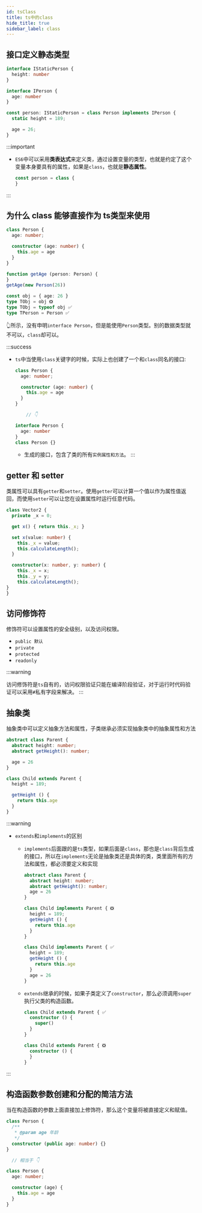```yaml
---
id: tsClass
title: ts中的class
hide_title: true
sidebar_label: class
---
```


## 接口定义静态类型

```typescript {9}
interface IStaticPerson {
  height: number
}

interface IPerson {
  age: number
}

const person: IStaticPerson = class Person implements IPerson {
  static height = 189;

  age = 26;
}
```

:::important

- `ES6`中可以采用**类表达式**来定义类，通过设置变量的类型，也就是约定了这个变量本身要具有的属性，如果是`class`，也就是**静态属性**。

  ```typescript
  const person = class {
  }
  ```

:::

## 为什么 class 能够直接作为 ts类型来使用

```typescript {9}
class Person {
  age: number;

  constructor (age: number) {
    this.age = age
  }
}

function getAge (person: Person) {
}
getAge(new Person(26))

const obj = { age: 26 }
type TObj = obj ❎
type TObj = typeof obj ✅
type TPerson = Person ✅
```

👆所示，没有申明`interface Person`，但是能使用`Person`类型。别的数据类型就不可以，`class`却可以。

:::success

- `ts`中当使用`class`关键字的时候，实际上也创建了一个和`class`同名的接口:

  ```typescript
  class Person {
    age: number;

    constructor (age: number) {
      this.age = age
    }
  }

      // 👇

  interface Person {
    age: number
  }
  class Person {}
  ```

  - 生成的接口，包含了类的所有`实例属性和方法`。
:::

## getter 和 setter

类属性可以具有`getter`和`setter`。使用`getter`可以计算一个值以作为属性值返回，而使用`setter`可以让您在设置属性时运行任意代码。

```typescript
class Vector2 {
  private _x = 0;

  get x() { return this._x; }

  set x(value: number) {
    this._x = value;
    this.calculateLength();
  }

  constructor(x: number, y: number) {
    this._x = x;
    this._y = y;
    this.calculateLength();
}
}
```

## 访问修饰符

修饰符可以设置属性的安全级别，以及访问权限。

- `public 默认`
- `private`
- `protected`
- `readonly`

:::warning

访问修饰符是`ts`自有的，访问权限验证只能在编译阶段验证，对于运行时代码验证可以采用`#`私有字段来解决。
:::

## 抽象类

抽象类中可以定义抽象方法和属性，子类继承必须实现抽象类中的抽象属性和方法

```typescript
abstract class Parent {
  abstract height: number;
  abstract getHeight(): number;

  age = 26
}

class Child extends Parent {
  height = 189;

  getHeight () {
    return this.age
  }
}
```

:::warning

- `extends`和`implements`的区别

  - `implements`后面跟的是`ts`类型，如果后面是`class`，那也是`class`背后生成的接口，所以在`implements`无论是抽象类还是具体的类，类里面所有的方法和属性，都必须要定义和实现

    ```typescript
    abstract class Parent {
      abstract height: number;
      abstract getHeight(): number;
      age = 26
    }

    class Child implements Parent { ❎
      height = 189;
      getHeight () {
        return this.age
      }
    }

    class Child implements Parent { ✅
      height = 189;
      getHeight () {
        return this.age
      }
      age = 26
    }
    ```

  - `extends`继承的时候，如果子类定义了`constructor`，那么必须调用`super`执行父类的构造函数。

    ```typescript
    class Child extends Parent { ✅
      constructor () {
        super()
      }
    }

    class Child extends Parent { ❎
      constructor () {
      }
    }
    ```

:::

## 构造函数参数创建和分配的简洁方法

当在构造函数的参数上面直接加上修饰符，那么这个变量将被直接定义和赋值。

```typescript
class Person {
  /**
   * @param age 年龄
   */
  constructor (public age: number) {}
}

  // 相当于 👇

class Person {
  age: number;

  constructor (age) {
    this.age = age
  }
}
```
